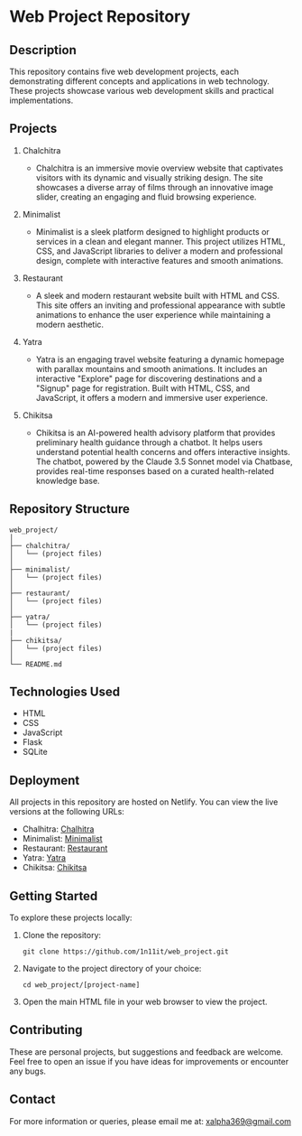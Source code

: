 # Web Project Repository

## Description
This repository contains five web development projects, each demonstrating different concepts and applications in web technology. 
These projects showcase various web development skills and practical implementations.

## Projects

1. Chalchitra
   - Chalchitra is an immersive movie overview website that captivates visitors with its dynamic and visually striking design. The site showcases a diverse array of films through an innovative image slider, creating an engaging and fluid browsing experience.

2. Minimalist
   - Minimalist is a sleek platform designed to highlight products or services in a clean and elegant manner. This project utilizes HTML, CSS, and JavaScript libraries to deliver a modern and professional design, complete with interactive features and smooth animations.

3. Restaurant
   - A sleek and modern restaurant website built with HTML and CSS. This site offers an inviting and professional appearance with subtle animations to enhance the user experience while maintaining a modern aesthetic.

4. Yatra
   - Yatra is an engaging travel website featuring a dynamic homepage with parallax mountains and smooth animations. It includes an interactive "Explore" page for discovering destinations and a "Signup" page for registration. Built with HTML, CSS, and JavaScript, it offers a modern and immersive user experience.

5. Chikitsa
   - Chikitsa is an AI-powered health advisory platform that provides preliminary health guidance through a chatbot. It helps users understand potential health concerns and offers interactive insights. The chatbot, powered by the Claude 3.5 Sonnet model via Chatbase, provides real-time responses based on a curated health-related knowledge base.

## Repository Structure
```
web_project/
│
├── chalchitra/
│   └── (project files)
│
├── minimalist/
│   └── (project files)
│
├── restaurant/
│   └── (project files)
│
├── yatra/
│   └── (project files)
|
├── chikitsa/
│   └── (project files)
│
└── README.md
```

## Technologies Used
- HTML
- CSS
- JavaScript
- Flask 
- SQLite 

## Deployment
All projects in this repository are hosted on Netlify. You can view the live versions at the following URLs:
- Chalhitra: [Chalhitra](https://chalchitra-369.netlify.app)
- Minimalist: [Minimalist](https://minimalist-369.netlify.app)
- Restaurant: [Restaurant](https://restaurant-369.netlify.app)
- Yatra: [Yatra](https://yatra-369.netlify.app)
- Chikitsa: [Chikitsa](https://chikitsa-369.netlify.app)

## Getting Started
To explore these projects locally:

1. Clone the repository:
   ```
   git clone https://github.com/1n11it/web_project.git
   ```
2. Navigate to the project directory of your choice:
   ```
   cd web_project/[project-name]
   ```
3. Open the main HTML file in your web browser to view the project.

## Contributing
These are personal projects, but suggestions and feedback are welcome. Feel free to open an issue if you have ideas for improvements or encounter any bugs.

## Contact
For more information or queries, please email me at: [xalpha369@gmail.com](mailto:xalpha369@gmail.com)
